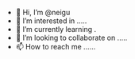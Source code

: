 - 👋 Hi, I’m @neigu 
- 👀 I’m interested in .....
- 🌱 I’m currently learning .
- 💞️ I’m looking to collaborate on .....
- 📫 How to reach me ......

<!---
neigu/neigu is a ✨ special ✨ repository because its `README.md` (this file) appears on your GitHub profile.
You can click the Preview link to take a look at your changes.
--->

